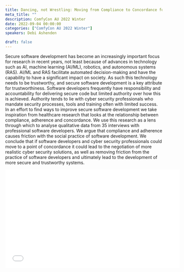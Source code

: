 ```yaml
---
title: Dancing, not Wrestling: Moving from Compliance to Concordance for Secure Software Developmen
meta_title: ""
description: ComfyCon AU 2022 Winter
date: 2022-09-04 00:00:00
categories: ["ComfyCon AU 2022 Winter"]
speakers: Debi Ashenden 

draft: false
---
```

Secure software development has become an increasingly important focus for research in recent years, not least because of advances in technology such as AI, machine learning (AI/ML), robotics, and autonomous systems (RAS). AI/ML and RAS facilitate automated decision-making and have the capability to have a significant impact on society. As such this technology needs to be trustworthy, and secure software development is a key attribute for trustworthiness. Software developers frequently have responsibility and accountability for delivering secure code but limited authority over how this is achieved. Authority tends to lie with cyber security professionals who mandate security processes, tools and training often with limited success. In an effort to find ways to improve secure software development we take inspiration from healthcare research that looks at the relationship between compliance, adherence and concordance. We use this research as a lens through which to analyse qualitative data from 35 interviews with professional software developers. We argue that compliance and adherence causes friction with the social practice of software development. We conclude that if software developers and cyber security professionals could move to a point of concordance it could lead to the negotiation of more realistic cyber security solutions, as well as removing friction from the practice of software developers and ultimately lead to the development of more secure and trustworthy systems.

<iframe width="560" height="315" src="None" title="YouTube video player" frameborder="0" allow="accelerometer; autoplay; clipboard-write; encrypted-media; gyroscope; picture-in-picture; web-share" allowfullscreen></iframe>
